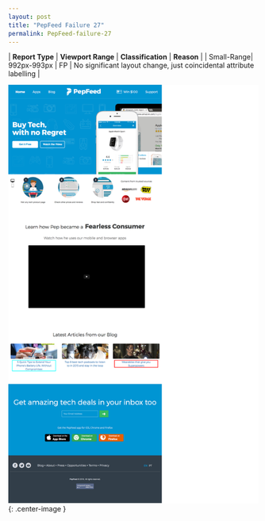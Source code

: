 ```yaml
---
layout: post
title: "PepFeed Failure 27"
permalink: PepFeed-failure-27
---
```

| **Report Type** | **Viewport Range** | **Classification** | **Reason** |
| Small-Range| 992px-993px | FP | No significant layout change, just coincidental attribute labelling | 

![Screenshot of the fault](assets/images/PepFeed/fault27/smallrangeWidth992.png){: .center-image }